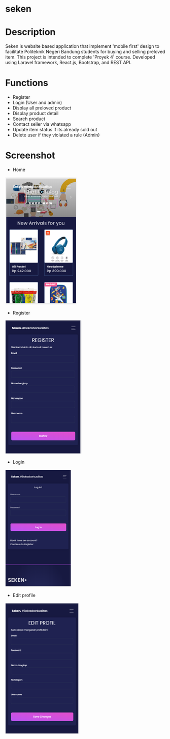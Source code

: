 # seken
# Description
Seken is website based application that implement 'mobile first' design to facilitate Politeknik Negeri Bandung students for buying and selling preloved item. This project is intended to complete 'Proyek 4' course. Developed using Laravel framework, React.js, Bootstrap, and REST API.

# Functions
- Register 
- Login (User and admin)
- Display all preloved product 
- Display product detail
- Search product
- Contact seller via whatsapp
- Update item status if its already sold out
- Delete user if they violated a rule (Admin)

# Screenshot
- Home

![home](https://github.com/alyamaharanipj/seken/blob/main/screenshot/home%20page.png)

- Register

![register](https://github.com/alyamaharanipj/seken/blob/main/screenshot/register.png)

- Login

![login](https://github.com/alyamaharanipj/seken/blob/main/screenshot/log%20in.png) 
 
- Edit profile

![edit](https://github.com/alyamaharanipj/seken/blob/main/screenshot/edit%20profil.png)


